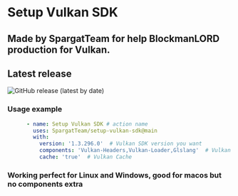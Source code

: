 # Setup Vulkan SDK

## Made by SpargatTeam for help BlockmanLORD production for Vulkan.

## Latest release

![GitHub release (latest by date)](https://img.shields.io/github/v/release/SpargatTeam/setup-vulkan-sdk)

### Usage example

``` yaml
      - name: Setup Vulkan SDK # action name
        uses: SpargatTeam/setup-vulkan-sdk@main
        with:
          version: '1.3.296.0'  # Vulkan SDK version you want
          components: 'Vulkan-Headers,Vulkan-Loader,Glslang'  # Vulkan components you need
          cache: 'true'  # Vulkan Cache
```

### Working perfect for Linux and Windows, good for macos but no components extra